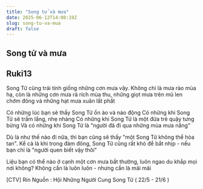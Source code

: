 ```yaml
---
title: "Song tử và mưa"
date: 2025-06-12T14:08:19Z
slug: song-tu-va-mua
draft: false
---
```


## Song tử và mưa

## Ruki13

Song Tử cũng trái tính giống những cơn mưa vậy. Không chỉ là mưa rào mùa hạ, còn là những cơn mưa rả rích mùa thu, những giọt mưa trên mũ len chớm đông và những hạt mưa xuân lất phất

Có những lúc bạn sẽ thấy Song Tử ồn ào và náo động
Có những khi Song Tử sẽ trầm lắng, nhẹ nhàng
Có những khi Song Tử là một đứa trẻ quậy tưng bừng
Và có những khi Song Tử là "người đã đi qua những mùa mưa nắng"

Dù là như thế nào đi nữa, thì bạn cũng sẽ thấy "một Song Tử không thể hòa tan". Kể cả là khi trong đám đông, Song Tử cũng rất khó để bắt nhịp - nếu bạn chỉ là "người quen biết vậy thôi"

Liệu bạn có thể nào ở cạnh một cơn mưa bất thường, luôn ngao du khắp mọi nơi không?
Không cần là luôn luôn - nhưng cần là mãi mãi

[CTV] Rin
Nguồn :  Hội Những Người Cung Song Tử ( 22/5 - 21/6 )